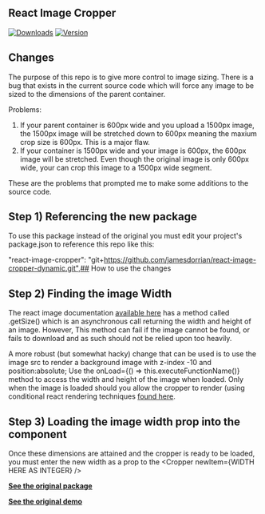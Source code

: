## React Image Cropper

[![Downloads](https://img.shields.io/npm/dt/react-image-cropper.svg)](https://www.npmjs.com/package/react-image-cropper)
[![Version](https://img.shields.io/npm/v/react-image-cropper.svg)](https://www.npmjs.com/package/react-image-cropper)

## Changes
The purpose of this repo is to give more control to image sizing. There is a bug that exists in the current source code which will force any image to be sized to the dimensions of the parent container. 

Problems: 
1) If your parent container is 600px wide and you upload a 1500px image, the 1500px image will be stretched down to 600px meaning the maxium crop size is 600px. This is a major flaw. 
2) If your container is 1500px wide and your image is 600px, the 600px image will be stretched. Even though the original image is only 600px wide, your can crop this image to a 1500px wide segment. 

These are the problems that prompted me to make some additions to the source code. 
## Step 1) Referencing the new package
To use this package instead of the original you must edit your project's package.json to reference this repo like this:  

"react-image-cropper": "git+https://github.com/jamesdorrian/react-image-cropper-dynamic.git",## How to use the changes

## Step 2) Finding the image Width
The react image documentation [available here](https://facebook.github.io/react-native/docs/image.html) has a method called .getSize() which is an asynchronous call returning the width and height of an image. However, This method can fail if the image cannot be found, or fails to download and as such should not be relied upon too heavily. 

A more robust (but somewhat hacky) change that can be used is to use the image src to render a background image with z-index -10 and position:absolute; Use the onLoad={() => this.executeFunctionName()} method to access the width and height of the image when loaded. Only when the image is loaded should you allow the cropper to render (using conditional react rendering techniques [found here](https://reactjs.org/docs/conditional-rendering.html). 

## Step 3) Loading the image width prop into the component
Once these dimensions are attained and the cropper is ready to be loaded, you must enter the new width as a prop to the <Cropper newItem={WIDTH HERE AS INTEGER} />


**[See the original package](https://www.npmjs.com/package/react-image-cropper)**


**[See the original demo](http://braavos.me/react-image-cropper/)**
